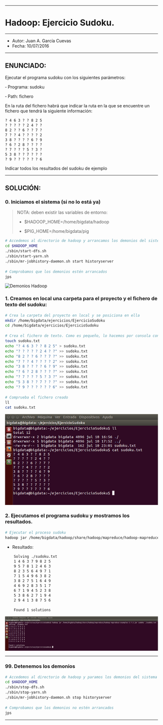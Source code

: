 ***
# Hadoop: Ejercicio Sudoku.
***
- Autor: Juan A. García Cuevas
- Fecha: 10/07/2016

***

## ENUNCIADO:

Ejecutar el programa sudoku con los siguientes parámetros:

 ‐ Programa: sudoku

 ‐ Path: fichero

En la ruta del fichero habrá que indicar la ruta en la que se encuentre un fichero que tendrá la siguiente información:

    ? 4 6 3 ? ? 8 2 5
    ? ? ? ? ? 2 4 ? ?
    8 2 ? ? 6 ? ? 7 ?
    7 ? ? 4 ? ? ? ? 2
    3 8 ? ? ? ? 6 ? 9
    ? 6 ? 2 8 ? ? ? ?
    ? 7 ? ? ? 5 ? 3 ?
    5 3 8 ? ? 7 ? ? ?
    ? 9 ? ? ? ? ? ? 6

Indicar todos los resultados del sudoku de ejemplo

***

## SOLUCIÓN:

### 0. Iniciamos el sistema (si no lo está ya)

>
>NOTA: deben existir las variables de entorno:
>
>- $HADOOP_HOME=/home/bigdata/hadoop
>
>- $PIG_HOME=/home/bigdata/pig
>

```bash
# Accedemos al directorio de hadoop y arrancamos los demonios del sistema
cd $HADOOP_HOME
./sbin/start-dfs.sh
./sbin/start-yarn.sh
./sbin/mr-jobhistory-daemon.sh start historyserver

# Comprobamos que los demonios estén arrancados
jps
```

![Demonios Hadoop](images/DemoniosHadoop.png)

### 1. Creamos en local una carpeta para el proyecto y el fichero de texto del sudoku:

```bash
# Crea la carpeta del proyecto en local y se posiciona en ella
mkdir /home/bigdata/ejercicios/EjercicioSudoku
cd /home/bigdata/ejercicios/EjercicioSudoku

# Crea el fichero de texto. Como es pequeño, lo hacemos por consola con comandos echo
touch sudoku.txt
echo "? 4 6 3 ? ? 8 2 5" > sudoku.txt
echo "? ? ? ? ? 2 4 ? ?" >> sudoku.txt
echo "8 2 ? ? 6 ? ? 7 ?" >> sudoku.txt
echo "7 ? ? 4 ? ? ? ? 2" >> sudoku.txt
echo "3 8 ? ? ? ? 6 ? 9" >> sudoku.txt
echo "? 6 ? 2 8 ? ? ? ?" >> sudoku.txt
echo "? 7 ? ? ? 5 ? 3 ?" >> sudoku.txt
echo "5 3 8 ? ? 7 ? ? ?" >> sudoku.txt
echo "? 9 ? ? ? ? ? ? 6" >> sudoku.txt

# Comprueba el fichero creado
ll
cat sudoku.txt
```

![SudokuDatos](images/SudokuDatos.png)


### 2. Ejecutamos el programa sudoku y mostramos los resultados.

```bash
# Ejecutar el proceso sudoku
hadoop jar /home/bigdata/hadoop/share/hadoop/mapreduce/hadoop-mapreduce-examples-2.7.2.jar sudoku ./sudoku.txt
```

* Resultado:

```
    Solving ./sudoku.txt
    1 4 6 3 7 9 8 2 5
    9 5 7 8 1 2 4 6 3
    8 2 3 5 6 4 9 7 1
    7 1 5 4 9 6 3 8 2
    3 8 2 7 5 1 6 4 9
    4 6 9 2 8 3 5 1 7
    6 7 1 9 4 5 2 3 8
    5 3 8 6 2 7 1 9 4
    2 9 4 1 3 8 7 5 6

    Found 1 solutions
```

![SudokuResultado](images/SudokuResultado.png)



***

### 99. Detenemos los demonios

```bash
# Accedemos al directorio de hadoop y paramos los demonios del sistema
cd $HADOOP_HOME
./sbin/stop-dfs.sh
./sbin/stop-yarn.sh
./sbin/mr-jobhistory-daemon.sh stop historyserver

# Comprobamos que los demonios no estén arrancados
jps
```

***


